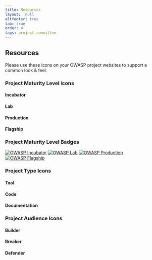 ```yaml
---
title: Resources
layout:  null
altfooter: true
tab: true
order: 4
tags: project-committee
---
```


## Resources

Please use these icons on your OWASP project websites to support a common look & feel.

### Project Maturity Level Icons

#### Incubator

<p>
    <span class="fa-stack fa-2x">
        <i class="fas fa-circle fa-stack-2x" style="color:#53AAE5"></i>
        <i class="fas fa-egg fa-stack-1x fa-inverse"></i>
    </span>
    <span class="fa-stack fa-1x">
        <i class="fas fa-circle fa-stack-2x" style="color:#53AAE5"></i>
        <i class="fas fa-egg fa-stack-1x fa-inverse"></i>
    </span>
</p>
<p>
    <i class="fas fa-egg fa-4x" style="color:#53AAE5"></i>
    <i class="fas fa-egg fa-3x" style="color:#53AAE5"></i>
    <i class="fas fa-egg fa-2x" style="color:#53AAE5"></i>
    <i class="fas fa-egg fa-1x" style="color:#53AAE5"></i>
</p>

#### Lab

<p>
    <span class="fa-stack fa-2x">
        <i class="fas fa-circle fa-stack-2x" style="color:#FFA500"></i>
        <i class="fas fa-flask fa-stack-1x fa-inverse"></i>
    </span>
    <span class="fa-stack fa-1x">
        <i class="fas fa-circle fa-stack-2x" style="color:#FFA500"></i>
        <i class="fas fa-flask fa-stack-1x fa-inverse"></i>
    </span>
</p>
<p>
    <i class="fas fa-flask fa-4x" style="color:#FFA500"></i>
    <i class="fas fa-flask fa-3x" style="color:#FFA500"></i>
    <i class="fas fa-flask fa-2x" style="color:#FFA500"></i>
    <i class="fas fa-flask fa-1x" style="color:#FFA500"></i>
</p>

#### Production

<p>
    <span class="fa-stack fa-2x">
        <i class="fas fa-circle fa-stack-2x" style="color:#800080"></i>
        <i class="fas fa-cog fa-stack-1x fa-inverse"></i>
    </span>
    <span class="fa-stack fa-1x">
        <i class="fas fa-circle fa-stack-2x" style="color:#800080"></i>
        <i class="fas fa-cog fa-stack-1x fa-inverse"></i>
    </span>
</p>
<p>
    <i class="fas fa-cog fa-4x" style="color:#800080"></i>
    <i class="fas fa-cog fa-3x" style="color:#800080"></i>
    <i class="fas fa-cog fa-2x" style="color:#800080"></i>
    <i class="fas fa-cog fa-1x" style="color:#800080"></i>
</p>

#### Flagship

<p>
    <span class="fa-stack fa-2x">
        <i class="fas fa-circle fa-stack-2x" style="color:#2ADA08"></i>
        <i class="fas fa-flag fa-stack-1x fa-inverse"></i>
    </span>
    <span class="fa-stack fa-1x">
        <i class="fas fa-circle fa-stack-2x" style="color:#2ADA08"></i>
        <i class="fas fa-flag fa-stack-1x fa-inverse"></i>
    </span>
</p>
<p>
    <i class="fas fa-flag fa-4x" style="color:#2ADA08"></i>
    <i class="fas fa-flag fa-3x" style="color:#2ADA08"></i>
    <i class="fas fa-flag fa-2x" style="color:#2ADA08"></i>
    <i class="fas fa-flag fa-1x" style="color:#2ADA08"></i>
</p>

### Project Maturity Level Badges

[![OWASP Incubator](https://img.shields.io/badge/owasp-incubator%20project-blue.svg)](https://www.owasp.org/projects)
[![OWASP Lab](https://img.shields.io/badge/owasp-lab%20project-f7b73c.svg)](https://www.owasp.org/projects)
[![OWASP Production](https://img.shields.io/badge/owasp-production%20project-800080.svg)](https://www.owasp.org/projects)
[![OWASP Flagship](https://img.shields.io/badge/owasp-flagship%20project-38a047.svg)](https://www.owasp.org/projects)

### Project Type Icons

#### Tool

<i class="fas fa-tools fa-4x" style="color:#233e81;"></i>
<i class="fas fa-tools fa-3x" style="color:#233e81;"></i>
<i class="fas fa-tools fa-2x" style="color:#233e81;"></i>
<i class="fas fa-tools fa-1x" style="color:#233e81;"></i>

#### Code

<i class="fas fa-file-code fa-4x" style="color:#233e81;"></i>
<i class="fas fa-file-code fa-3x" style="color:#233e81;"></i>
<i class="fas fa-file-code fa-2x" style="color:#233e81;"></i>
<i class="fas fa-file-code fa-1x" style="color:#233e81;"></i>

#### Documentation

<i class="fas fa-file-alt fa-4x" style="color:#233e81;"></i>
<i class="fas fa-file-alt fa-3x" style="color:#233e81;"></i>
<i class="fas fa-file-alt fa-2x" style="color:#233e81;"></i>
<i class="fas fa-file-alt fa-1x" style="color:#233e81;"></i>

### Project Audience Icons

#### Builder

<i class="fas fa-toolbox fa-4x" style="color:#233e81;"></i>
<i class="fas fa-toolbox fa-3x" style="color:#233e81;"></i>
<i class="fas fa-toolbox fa-2x" style="color:#233e81;"></i>
<i class="fas fa-toolbox fa-1x" style="color:#233e81;"></i>

#### Breaker
<i class="fas fa-hammer fa-4x" style="color:#233e81;"></i>
<i class="fas fa-hammer fa-3x" style="color:#233e81;"></i>
<i class="fas fa-hammer fa-2x" style="color:#233e81;"></i>
<i class="fas fa-hammer fa-1x" style="color:#233e81;"></i>

#### Defender

<i class="fas fa-shield-alt fa-4x" style="color:#233e81;"></i>
<i class="fas fa-shield-alt fa-3x" style="color:#233e81;"></i>
<i class="fas fa-shield-alt fa-2x" style="color:#233e81;"></i>
<i class="fas fa-shield-alt fa-1x" style="color:#233e81;"></i>
